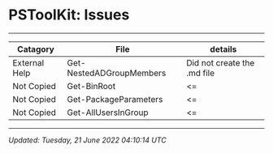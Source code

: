 ﻿# PSToolKit: Issues

---

| Catagory      | File                     | details                     |
| ------------- | ------------------------ | --------------------------- |
| External Help | Get-NestedADGroupMembers | Did not create the .md file |
| Not Copied    | Get-BinRoot              | <=                          |
| Not Copied    | Get-PackageParameters    | <=                          |
| Not Copied    | Get-AllUsersInGroup      | <=                          |

---

*Updated: Tuesday, 21 June 2022 04:10:14 UTC*
